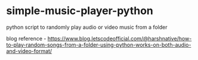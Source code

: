 # simple-music-player-python
python script to randomly play audio or video music from a folder


blog reference - https://www.blog.letscodeofficial.com/@harshnative/how-to-play-random-songs-from-a-folder-using-python-works-on-both-audio-and-video-format/